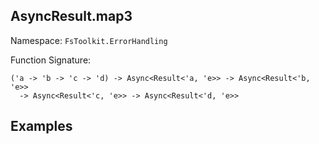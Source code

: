 ## AsyncResult.map3

Namespace: `FsToolkit.ErrorHandling`

Function Signature:

```
('a -> 'b -> 'c -> 'd) -> Async<Result<'a, 'e>> -> Async<Result<'b, 'e>> 
  -> Async<Result<'c, 'e>> -> Async<Result<'d, 'e>>
```

## Examples